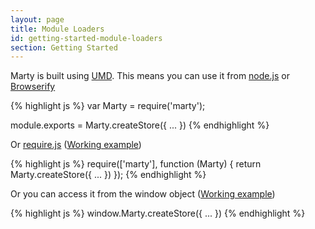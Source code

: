 ```yaml
---
layout: page
title: Module Loaders
id: getting-started-module-loaders
section: Getting Started
---
```


Marty is built using [UMD](https://github.com/umdjs/umd). This means you can use it from [node.js](nodejs.org) or [Browserify](browserify.org)

{% highlight js %}
var Marty = require('marty');

module.exports = Marty.createStore({
  ...
})
{% endhighlight %}

Or [require.js](requirejs.org) ([Working example](https://github.com/jhollingworth/marty/tree/master/examples/requirejs))

{% highlight js %}
require(['marty'], function (Marty) {
  return Marty.createStore({
    ...
  })
});
{% endhighlight %}

Or you can access it from the window object ([Working example](https://github.com/jhollingworth/marty/tree/master/examples/window))

{% highlight js %}
window.Marty.createStore({
  ...
})
{% endhighlight %}